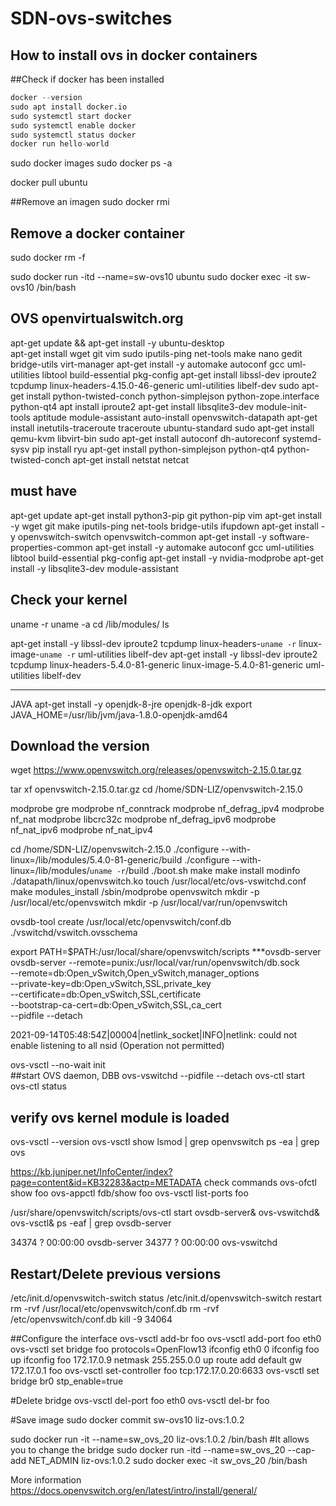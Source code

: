 # SDN-ovs-switches

How to install ovs in docker containers
------------------------------------

##Check if docker has been installed 
``` python
docker --version
sudo apt install docker.io
sudo systemctl start docker
sudo systemctl enable docker
sudo systemctl status docker
docker run hello-world
```


sudo docker images 
sudo docker ps -a

docker pull ubuntu


##Remove an imagen 
sudo docker rmi <id-of-image>

## Remove a docker container
sudo docker rm -f <id-of-container>	

sudo docker run -itd --name=sw-ovs10 ubuntu
sudo docker exec -it sw-ovs10  /bin/bash

OVS openvirtualswitch.org
-----------------------------------
apt-get update && apt-get install -y ubuntu-desktop  
apt-get install wget git vim sudo iputils-ping net-tools make nano gedit bridge-utils virt-manager 
apt-get install -y automake autoconf gcc uml-utilities libtool build-essential pkg-config 
apt-get install libssl-dev iproute2 tcpdump linux-headers-4.15.0-46-generic uml-utilities libelf-dev
sudo apt-get install python-twisted-conch python-simplejson python-zope.interface python-qt4
apt install iproute2
apt-get install libsqlite3-dev module-init-tools aptitude  module-assistant auto-install openvswitch-datapath 
apt-get install inetutils-traceroute  traceroute ubuntu-standard
sudo apt-get install qemu-kvm libvirt-bin 
sudo apt-get install autoconf dh-autoreconf  systemd-sysv
pip install ryu
apt-get install python-simplejson python-qt4 python-twisted-conch
apt-get install netstat netcat 

must have
---------------
apt-get update
apt-get install python3-pip git python-pip vim 
apt-get install -y wget git make iputils-ping net-tools  bridge-utils ifupdown
apt-get install -y openvswitch-switch openvswitch-common
apt-get install -y software-properties-common
apt-get install -y automake autoconf gcc uml-utilities libtool build-essential pkg-config 
apt-get install -y nvidia-modprobe
apt-get install -y libsqlite3-dev module-assistant 

## Check your kernel 
uname -r
uname -a
cd  /lib/modules/
ls 

apt-get install -y libssl-dev iproute2 tcpdump linux-headers-`uname -r`  linux-image-`uname -r` uml-utilities libelf-dev
apt-get install -y libssl-dev iproute2 tcpdump linux-headers-5.4.0-81-generic linux-image-5.4.0-81-generic uml-utilities libelf-dev 

------------------
JAVA
apt-get install -y openjdk-8-jre openjdk-8-jdk
export JAVA_HOME=/usr/lib/jvm/java-1.8.0-openjdk-amd64

## Download the version
wget https://www.openvswitch.org/releases/openvswitch-2.15.0.tar.gz

tar xf openvswitch-2.15.0.tar.gz
cd /home/SDN-LIZ/openvswitch-2.15.0

 modprobe gre
 modprobe nf_conntrack
 modprobe nf_defrag_ipv4
 modprobe nf_nat
 modprobe libcrc32c
 modprobe nf_defrag_ipv6
 modprobe nf_nat_ipv6
 modprobe nf_nat_ipv4 

cd /home/SDN-LIZ/openvswitch-2.15.0
./configure --with-linux=/lib/modules/5.4.0-81-generic/build 
./configure --with-linux=/lib/modules/`uname -r`/build 
./boot.sh
make
make install
modinfo ./datapath/linux/openvswitch.ko
touch /usr/local/etc/ovs-vswitchd.conf
make modules_install
/sbin/modprobe openvswitch
mkdir -p /usr/local/etc/openvswitch
mkdir -p /usr/local/var/run/openvswitch

ovsdb-tool create /usr/local/etc/openvswitch/conf.db ./vswitchd/vswitch.ovsschema

export PATH=$PATH:/usr/local/share/openvswitch/scripts
***ovsdb-server
ovsdb-server --remote=punix:/usr/local/var/run/openvswitch/db.sock \
                     --remote=db:Open_vSwitch,Open_vSwitch,manager_options \
                     --private-key=db:Open_vSwitch,SSL,private_key \
                     --certificate=db:Open_vSwitch,SSL,certificate \
                     --bootstrap-ca-cert=db:Open_vSwitch,SSL,ca_cert \
                     --pidfile --detach

2021-09-14T05:48:54Z|00004|netlink_socket|INFO|netlink: could not enable listening to all nsid (Operation not permitted)

ovs-vsctl --no-wait init  
##start OVS daemon, DBB
ovs-vswitchd --pidfile --detach 
ovs-ctl start
ovs-ctl status
## verify ovs kernel module is loaded
ovs-vsctl --version
ovs-vsctl show
lsmod | grep openvswitch 
ps -ea | grep ovs

https://kb.juniper.net/InfoCenter/index?page=content&id=KB32283&actp=METADATA
check commands
ovs-ofctl show foo
ovs-appctl fdb/show foo
ovs-vsctl list-ports foo


/usr/share/openvswitch/scripts/ovs-ctl start
ovsdb-server& 
ovs-vswitchd& 
ovs-vsctl&
ps -eaf | grep ovsdb-server


  34374 ?        00:00:00 ovsdb-server
  34377 ?        00:00:00 ovs-vswitchd


 ## Restart/Delete previous versions
/etc/init.d/openvswitch-switch status
/etc/init.d/openvswitch-switch restart
rm -rvf /usr/local/etc/openvswitch/conf.db
rm -rvf /etc/openvswitch/conf.db
kill -9 34064


##Configure the interface
ovs-vsctl add-br foo
ovs-vsctl add-port foo eth0
ovs-vsctl set bridge foo protocols=OpenFlow13
ifconfig eth0 0
ifconfig foo up
ifconfig foo 172.17.0.9 netmask 255.255.0.0 up
route add default gw 172.17.0.1 foo
ovs-vsctl set-controller foo tcp:172.17.0.20:6633
ovs-vsctl set bridge br0 stp_enable=true

#Delete bridge 
ovs-vsctl del-port foo eth0
ovs-vsctl del-br foo

#Save image
sudo docker commit sw-ovs10 liz-ovs:1.0.2

sudo docker run -it --name=sw_ovs_20 liz-ovs:1.0.2 /bin/bash
#It allows you to change the bridge
sudo docker run -itd --name=sw_ovs_20  --cap-add NET_ADMIN liz-ovs:1.0.2
 sudo docker exec -it sw_ovs_20 /bin/bash


More information 
https://docs.openvswitch.org/en/latest/intro/install/general/
